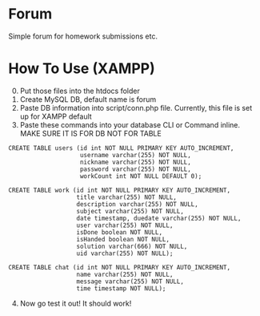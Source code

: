 # Forum
Simple forum for homework submissions etc.

# How To Use (XAMPP)
0) Put those files into the htdocs folder
1) Create MySQL DB, default name is forum
2) Paste DB information into script/conn.php file. Currently, this file is set up for XAMPP default
3) Paste these commands into your database CLI or Command inline. MAKE SURE IT IS FOR DB NOT FOR TABLE
  ```
  CREATE TABLE users (id int NOT NULL PRIMARY KEY AUTO_INCREMENT,
                      username varchar(255) NOT NULL,
                      nickname varchar(255) NOT NULL,
                      password varchar(255) NOT NULL,
                      workCount int NOT NULL DEFAULT 0);

  CREATE TABLE work (id int NOT NULL PRIMARY KEY AUTO_INCREMENT,
                     title varchar(255) NOT NULL,
                     description varchar(255) NOT NULL,
                     subject varchar(255) NOT NULL,
                     date timestamp, duedate varchar(255) NOT NULL,
                     user varchar(255) NOT NULL,
                     isDone boolean NOT NULL,
                     isHanded boolean NOT NULL,
                     solution varchar(666) NOT NULL,
                     uid varchar(255) NOT NULL);

  CREATE TABLE chat (id int NOT NULL PRIMARY KEY AUTO_INCREMENT,
                     name varchar(255) NOT NULL,
                     message varchar(255) NOT NULL,
                     time timestamp NOT NULL);
  ```
4) Now go test it out! It should work!

